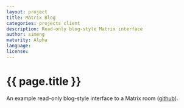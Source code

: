 ```yaml
---
layout: project
title: Matrix Blog
categories: projects client
description: Read-only blog-style Matrix interface
author: simeng
maturity: Alpha
language: 
license: 
---
```


# {{ page.title }}
An example read-only blog-style interface to a Matrix room ([github](https://github.com/simeng/matrix-blog)).
